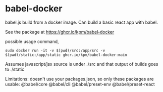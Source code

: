 # babel-docker
babel.js build from a docker image.  Can build a basic react app with babel.

See the package at https://ghcr.io/kpm/babel-docker

possible usage command, 

    sudo docker run -it -v $(pwd)/src:/app/src -v $(pwd)/static:/app/static ghcr.io/kpm/babel-docker:main

Assumes javascript/jsx source is under ./src and that output of builds goes to ./static

Limitations:  doesn't use your packages.json, so only these packages are usable:
@babel/core @babel/cli @babel/preset-env @babel/preset-react
